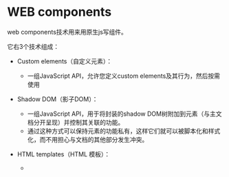 # WEB components

web components技术用来用原生js写组件。

它右3个技术组成：

- Custom elements（自定义元素）：

  - 一组JavaScript API，允许您定义custom elements及其行为，然后按需使用

- Shadow DOM（影子DOM）：

  - 一组JavaScript API，用于将封装的shadow DOM树附加到元素（与主文档分开呈现）并控制其关联的功能。
  - 通过这种方式可以保持元素的功能私有，这样它们就可以被脚本化和样式化，而不用担心与文档的其他部分发生冲突。

- HTML templates（HTML 模板）：

  - <template>和<slot>元素使您可以编写不在呈现页面中显示的标记模板。然后它们可以作为自定义元素结构的基础被多次重用。 

实现web components的基本方法通常如下所示：

1. 创建一个类或函数定义组件的功能。

2. 使用customElementRegistry接口的define()方法注册组件，其三个参数（组件名，指定组件功能的类，可选的所继承自的元素）。使用方法如下：

   1. > window.customElements.define('my-bottun', MyButton);

3. 如果需要，使用Element.attachShadow()方法将一个shadow DOM附加到组件上。适用通常的DOM方法向其添加元素、事件监听等

4. 如果需要，使用<template\>    <slot\>定义一个HTML模板，再次使用常规DOM方法克隆一份放到shadow DOM中。
5. 在页面任何位置使用组件，就像使用常规HTML元素一样。



生命周期回调函数：

- `connectedCallback`：当 custom element首次被插入文档DOM时，被调用。
- `disconnectedCallback`：当 custom element从文档DOM中删除时，被调用。
- `adoptedCallback`：当 custom element被移动到新的文档时，被调用。
- `attributeChangedCallback`: 当 custom element增加、删除、修改自身属性时，被调用。

### \<slot>















*











*
